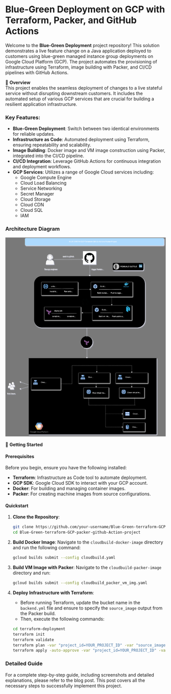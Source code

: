 
# Blue-Green Deployment on GCP with Terraform, Packer, and GitHub Actions

Welcome to the **Blue-Green Deployment** project repository! This solution demonstrates a live feature change on a Java application deployed to customers using blue-green managed instance group deployments on Google Cloud Platform (GCP). The project automates the provisioning of infrastructure using Terraform, image building with Packer, and CI/CD pipelines with GitHub Actions.

🌟 **Overview**  
This project enables the seamless deployment of changes to a live stateful service without disrupting downstream customers. It includes the automated setup of various GCP services that are crucial for building a resilient application infrastructure.

### Key Features:
- **Blue-Green Deployment**: Switch between two identical environments for reliable updates.
- **Infrastructure as Code**: Automated deployment using Terraform, ensuring repeatability and scalability.
- **Image Building**: Docker image and VM image construction using Packer, integrated into the CI/CD pipeline.
- **CI/CD Integration**: Leverage GitHub Actions for continuous integration and deployment workflows.
- **GCP Services**: Utilizes a range of Google Cloud services including:
  - Google Compute Engine
  - Cloud Load Balancing
  - Service Networking
  - Secret Manager
  - Cloud Storage
  - Cloud CDN
  - Cloud SQL
  - IAM

### Architecture Diagram
![Architecture Diagram](assets/blue-green.svg)

🚀 **Getting Started**

#### Prerequisites
Before you begin, ensure you have the following installed:
- **Terraform**: Infrastructure as Code tool to automate deployment.
- **GCP SDK**: Google Cloud SDK to interact with your GCP account.
- **Docker**: For building and managing container images.
- **Packer**: For creating machine images from source configurations.

#### Quickstart

1. **Clone the Repository**:
   ```bash
   git clone https://github.com/your-username/Blue-Green-terraform-GCP-packer-github-Action-project.git
   cd Blue-Green-terraform-GCP-packer-github-Action-project
   ```

2. **Build Docker Image**:
   Navigate to the `cloudbuild-docker-image` directory and run the following command:
   ```bash
   gcloud builds submit --config cloudbuild.yaml
   ```

3. **Build VM Image with Packer**:
   Navigate to the `cloudbuild-packer-image` directory and run:
   ```bash
   gcloud builds submit --config cloudbuild_packer_vm_img.yaml
   ```

4. **Deploy Infrastructure with Terraform**:
   - Before running Terraform, update the bucket name in the `backend.yml` file and ensure to specify the `source_image` output from the Packer build.
   - Then, execute the following commands:
   ```bash
   cd terraform-deployment
   terraform init
   terraform validate
   terraform plan -var "project_id=YOUR_PROJECT_ID" -var "source_image=YOUR_SOURCE_IMAGE"
   terraform apply -auto-approve -var "project_id=YOUR_PROJECT_ID" -var "source_image=YOUR_SOURCE_IMAGE"
   ```

### Detailed Guide
For a complete step-by-step guide, including screenshots and detailed explanations, please refer to the blog post. This post covers all the necessary steps to successfully implement this project.
